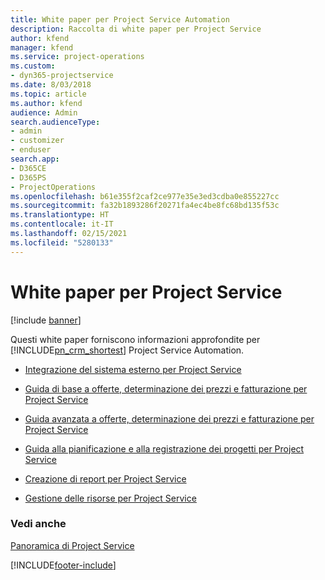 ```yaml
---
title: White paper per Project Service Automation
description: Raccolta di white paper per Project Service
author: kfend
manager: kfend
ms.service: project-operations
ms.custom:
- dyn365-projectservice
ms.date: 8/03/2018
ms.topic: article
ms.author: kfend
audience: Admin
search.audienceType:
- admin
- customizer
- enduser
search.app:
- D365CE
- D365PS
- ProjectOperations
ms.openlocfilehash: b61e355f2caf2ce977e35e3ed3cdba0e855227cc
ms.sourcegitcommit: fa32b1893286f20271fa4ec4be8fc68bd135f53c
ms.translationtype: HT
ms.contentlocale: it-IT
ms.lasthandoff: 02/15/2021
ms.locfileid: "5280133"
---
```

# <a name="white-papers-for-project-service"></a>White paper per Project Service

[!include [banner](../includes/psa-now-project-operations.md)]

Questi white paper forniscono informazioni approfondite per [!INCLUDE[pn_crm_shortest](../includes/pn-crm-shortest.md)] Project Service Automation.

-   [Integrazione del sistema esterno per Project Service](https://go.microsoft.com/fwlink/?LinkId=825445)

-   [Guida di base a offerte, determinazione dei prezzi e fatturazione per Project Service](https://go.microsoft.com/fwlink/?LinkId=825241)

-   [Guida avanzata a offerte, determinazione dei prezzi e fatturazione per Project Service](https://go.microsoft.com/fwlink/?LinkId=825242)

-   [Guida alla pianificazione e alla registrazione dei progetti per Project Service](https://go.microsoft.com/fwlink/?LinkId=825243)

-   [Creazione di report per Project Service](https://go.microsoft.com/fwlink/?LinkId=825446)

-   [Gestione delle risorse per Project Service](https://go.microsoft.com/fwlink/?LinkId=825244)

### <a name="see-also"></a>Vedi anche
 [Panoramica di Project Service](../psa/overview.md)


[!INCLUDE[footer-include](../includes/footer-banner.md)]